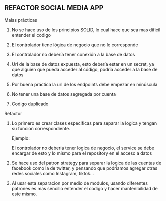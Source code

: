 ## REFACTOR SOCIAL MEDIA APP

Malas prácticas

1. No se hace uso de los principios SOLID, lo cual hace que sea mas dificil entender el codigo

2. El controlador tiene lógica de negocio que no le corresponde

3. El controlador no debería tener conexión a la base de datos

4. Url de la base de datos expuesta, esto debería estar en un secret, ya que alguien que pueda acceder al código, podría acceder a la base de datos

5. Por buena práctica la url de los endpoints debe empezar en minúscula

6. No tener una base de datos segregada por cuenta

7. Codigo duplicado

Refactor

1. Lo primero es crear clases especificas para separar la logica y tengan su funcion correspondiente.

    Ejemplo:
    
    El controlador no deberia tener logica de negocio, el service se debe encargar de esto y lo mismo para el repository en el acceso a datos

2. Se hace uso del patron strategy para separar la logica de las cuentas de facebook como la de twitter, y pensando que podriamos agregar otras redes sociales como Instagram, tiktok...

3. Al usar esta separacion por medio de modulos, usando diferentes patrones es mas sencillo entender el codigo y hacer mantenibilidad de este mismo.

